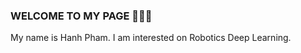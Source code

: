 ### WELCOME TO MY PAGE 👋👋👋
My name is Hanh Pham. I am interested on Robotics Deep Learning.

<a href="https://github.com/Hanhpt23/Classification with systhetic dataset/"> 

</a>   
